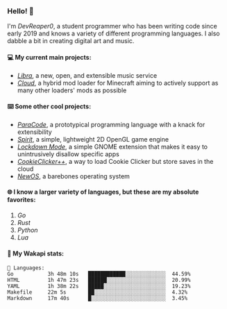 ### Hello! 👋

I'm _DevReaper0_, a student programmer who has been writing code since early 2019 and knows a variety of different programming languages. I also dabble a bit in creating digital art and music.

#### 💻 My current main projects:

-   _[Libra](https://github.com/LibraMusic)_, a new, open, and extensible music service
-   _[Cloud](https://github.com/CloudLoaderMC/CloudLoader)_, a hybrid mod loader for Minecraft aiming to actively support as many other loaders' mods as possible

#### ⌨️ Some other cool projects:

-   _[ParaCode](https://github.com/ParaCodeLang/ParaCode)_, a prototypical programming language with a knack for extensibility
-   _[Spirit](https://gitlab.com/DevReaper0/SpiritEngine)_, a simple, lightweight 2D OpenGL game engine
-   _[Lockdown Mode](https://github.com/DevReaper0/GNOME-LockdownMode)_, a simple GNOME extension that makes it easy to unintrusively disallow specific apps
-   _[CookieClicker++](https://github.com/DevReaper0/CookieClickerPlusPlus)_, a way to load Cookie Clicker but store saves in the cloud
-   _[NewOS](https://github.com/DevReaper0/NewOS)_, a barebones operating system

#### 🌐 I know a larger variety of languages, but these are my absolute favorites:

1. _Go_
2. _Rust_
3. _Python_
4. _Lua_

#### 📡 My Wakapi stats:

```text
💾 Languages:
Go           3h 48m 10s   ████████████░░░░░░░░░░░░░  44.59%
HTML         1h 47m 23s   ██████░░░░░░░░░░░░░░░░░░░  20.99%
YAML         1h 38m 22s   █████░░░░░░░░░░░░░░░░░░░░  19.23%
Makefile     22m 5s       ██░░░░░░░░░░░░░░░░░░░░░░░  4.32%
Markdown     17m 40s      █░░░░░░░░░░░░░░░░░░░░░░░░  3.45%
```
